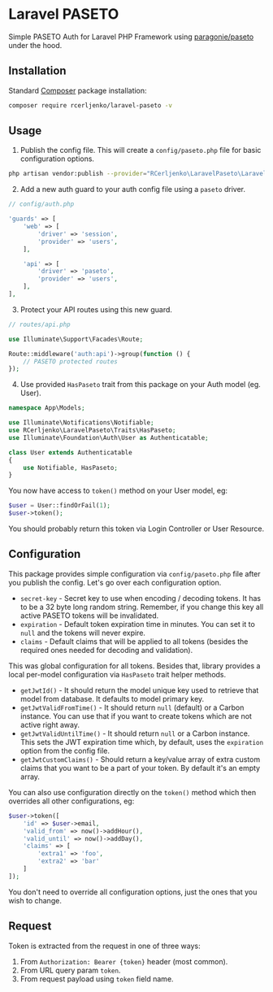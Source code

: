# Laravel PASETO

Simple PASETO Auth for Laravel PHP Framework using [paragonie/paseto](https://github.com/paragonie/paseto) under the hood.

## Installation

Standard [Composer](https://getcomposer.org/download) package installation:

```sh
composer require rcerljenko/laravel-paseto -v
```

## Usage

1. Publish the config file. This will create a `config/paseto.php` file for basic configuration options.

```sh
php artisan vendor:publish --provider="RCerljenko\LaravelPaseto\LaravelPasetoServiceProvider" --tag="config"
```

2. Add a new auth guard to your auth config file using a `paseto` driver.

```php
// config/auth.php

'guards' => [
	'web' => [
		'driver' => 'session',
		'provider' => 'users',
	],

	'api' => [
		'driver' => 'paseto',
		'provider' => 'users',
	],
],
```

3. Protect your API routes using this new guard.

```php
// routes/api.php

use Illuminate\Support\Facades\Route;

Route::middleware('auth:api')->group(function () {
	// PASETO protected routes
});
```

4. Use provided `HasPaseto` trait from this package on your Auth model (eg. User).

```php
namespace App\Models;

use Illuminate\Notifications\Notifiable;
use RCerljenko\LaravelPaseto\Traits\HasPaseto;
use Illuminate\Foundation\Auth\User as Authenticatable;

class User extends Authenticatable
{
	use Notifiable, HasPaseto;
}
```

You now have access to `token()` method on your User model, eg:

```php
$user = User::findOrFail(1);
$user->token();
```

You should probably return this token via Login Controller or User Resource.

## Configuration

This package provides simple configuration via `config/paseto.php` file after you publish the config. Let's go over each configuration option.

- `secret-key` - Secret key to use when encoding / decoding tokens. It has to be a 32 byte long random string. Remember, if you change this key all active PASETO tokens will be invalidated.
- `expiration` - Default token expiration time in minutes. You can set it to `null` and the tokens will never expire.
- `claims` - Default claims that will be applied to all tokens (besides the required ones needed for decoding and validation).

This was global configuration for all tokens. Besides that, library provides a local per-model configuration via `HasPaseto` trait helper methods.

- `getJwtId()` - It should return the model unique key used to retrieve that model from database. It defaults to model primary key.
- `getJwtValidFromTime()` - It should return `null` (default) or a Carbon instance. You can use that if you want to create tokens which are not active right away.
- `getJwtValidUntilTime()` - It should return `null` or a Carbon instance. This sets the JWT expiration time which, by default, uses the `expiration` option from the config file.
- `getJwtCustomClaims()` - Should return a key/value array of extra custom claims that you want to be a part of your token. By default it's an empty array.

You can also use configuration directly on the `token()` method which then overrides all other configurations, eg:

```php
$user->token([
	'id' => $user->email,
	'valid_from' => now()->addHour(),
	'valid_until' => now()->addDay(),
	'claims' => [
		'extra1' => 'foo',
		'extra2' => 'bar'
	]
]);
```

You don't need to override all configuration options, just the ones that you wish to change.

## Request

Token is extracted from the request in one of three ways:

1. From `Authorization: Bearer {token}` header (most common).
2. From URL query param `token`.
3. From request payload using `token` field name.
